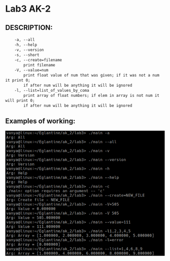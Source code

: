 # Lab3 AK-2
## DESCRIPTION:
```man
	-a, --all 
	-h, --help
	-v, --version
	-s, --short
	-c, --create=filename
		print filename
	-V, --value=num
		print float value of num that was given; if it was not a num it print 0; 
		if after num will be anything it will be ignored
	-l, --list=list_of_values_by_coma
		print array of float numbers; if elem in array is not num it will print 0; 
		if after num will be anything it will be ignored
```
## Examples of working:
![Alt text](/lab3/screenshots/examples.png?raw=true)
